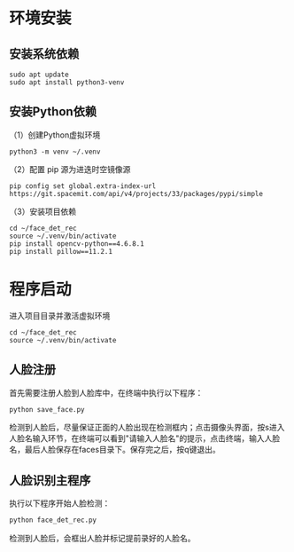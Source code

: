 # 环境安装

<!-- ## 下载代码

下载源码压缩包：[face_det_rec.zip](code/ai_demo/face_det_rec.zip)

解压命令：

```bash
unzip face_det_rec.zip -d ~/
``` -->

## 安装系统依赖

```
sudo apt update
sudo apt install python3-venv
```

## 安装Python依赖

（1）创建Python虚拟环境

```
python3 -m venv ~/.venv
```

（2）配置 pip 源为进迭时空镜像源

```
pip config set global.extra-index-url https://git.spacemit.com/api/v4/projects/33/packages/pypi/simple
```

（3）安装项目依赖

```
cd ~/face_det_rec
source ~/.venv/bin/activate
pip install opencv-python==4.6.8.1
pip install pillow==11.2.1
```

# 程序启动

进入项目目录并激活虚拟环境

```
cd ~/face_det_rec
source ~/.venv/bin/activate
```

## 人脸注册

首先需要注册人脸到人脸库中，在终端中执行以下程序：

```python
python save_face.py
```

检测到人脸后，尽量保证正面的人脸出现在检测框内；点击摄像头界面，按s进入人脸名输入环节，在终端可以看到"请输入人脸名"的提示，点击终端，输入人脸名，最后人脸保存在faces目录下。保存完之后，按q键退出。

## 人脸识别主程序

执行以下程序开始人脸检测：

```python
python face_det_rec.py
```

检测到人脸后，会框出人脸并标记提前录好的人脸名。